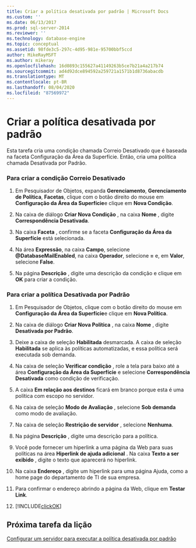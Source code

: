 ```yaml
---
title: Criar a política desativada por padrão | Microsoft Docs
ms.custom: ''
ms.date: 06/13/2017
ms.prod: sql-server-2014
ms.reviewer: ''
ms.technology: database-engine
ms.topic: conceptual
ms.assetid: 98fde3c5-297c-4d95-981e-95700bbf5ccd
author: MikeRayMSFT
ms.author: mikeray
ms.openlocfilehash: 16d0893c155627a41149263b5ce7b21a4a217b74
ms.sourcegitcommit: ad4d92dce894592a259721a1571b1d8736abacdb
ms.translationtype: MT
ms.contentlocale: pt-BR
ms.lasthandoff: 08/04/2020
ms.locfileid: "87569972"
---
```

# <a name="create-the-off-by-default-policy"></a>Criar a política desativada por padrão
  Esta tarefa cria uma condição chamada Correio Desativado que é baseada na faceta Configuração da Área da Superfície. Então, cria uma política chamada Desativada por Padrão.  
  
### <a name="to-create-the-mail-off-condition"></a>Para criar a condição Correio Desativado  
  
1.  Em Pesquisador de Objetos, expanda **Gerenciamento**, **Gerenciamento de Política**, **Facetas**, clique com o botão direito do mouse em **Configuração da Área da Superfície**e clique em **Nova Condição**.  
  
2.  Na caixa de diálogo **Criar Nova Condição** , na caixa **Nome** , digite **Correspondência Desativada**.  
  
3.  Na caixa **Faceta** , confirme se a faceta **Configuração da Área da Superfície** está selecionada.  
  
4.  Na área **Expressão**, na caixa **Campo**, selecione **\@DatabaseMailEnabled**, na caixa **Operador**, selecione **=** e, em **Valor**, selecione **False**.  
  
5.  Na página **Descrição** , digite uma descrição da condição e clique em **OK** para criar a condição.  
  
### <a name="to-create-the-off-by-default-policy"></a>Para criar a política Desativada por Padrão  
  
1.  Em Pesquisador de Objetos, clique com o botão direito do mouse em **Configuração da Área da Superfície**e clique em **Nova Política**.  
  
2.  Na caixa de diálogo **Criar Nova Política** , na caixa **Nome** , digite **Desativada por Padrão**.  
  
3.  Deixe a caixa de seleção **Habilitada** desmarcada. A caixa de seleção **Habilitada** se aplica às políticas automatizadas, e essa política será executada sob demanda.  
  
4.  Na caixa de seleção **Verificar condição** , role a tela para baixo até a área **Configuração da Área da Superfície** e selecione **Correspondência Desativada** como condição de verificação.  
  
5.  A caixa **Em relação aos destinos** ficará em branco porque esta é uma política com escopo no servidor.  
  
6.  Na caixa de seleção **Modo de Avaliação** , selecione **Sob demanda** como modo de avaliação.  
  
7.  Na caixa de seleção **Restrição de servidor** , selecione **Nenhuma**.  
  
8.  Na página **Descrição** , digite uma descrição para a política.  
  
9. Você pode fornecer um hiperlink a uma página da Web para suas políticas na área **Hiperlink de ajuda adicional** . Na caixa **Texto a ser exibido** , digite o texto que aparecerá no hiperlink.  
  
10. Na caixa **Endereço** , digite um hiperlink para uma página Ajuda, como a home page do departamento de TI de sua empresa.  
  
11. Para confirmar o endereço abrindo a página da Web, clique em **Testar Link**.  
  
12. [!INCLUDE[clickOK](../../includes/clickok-md.md)]  
  
## <a name="next-task-in-lesson"></a>Próxima tarefa da lição  
 [Configurar um servidor para executar a política desativada por padrão](lesson-1-2-configure-a-server-to-run-the-off-by-default-policy.md)  
  
  
